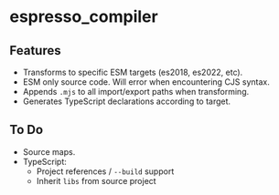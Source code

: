 # espresso_compiler

## Features

- Transforms to specific ESM targets (es2018, es2022, etc).
- ESM only source code. Will error when encountering CJS syntax.
- Appends `.mjs` to all import/export paths when transforming.
- Generates TypeScript declarations according to target.

## To Do

- Source maps.
- TypeScript:
  - Project references / `--build` support
  - Inherit `libs` from source project
